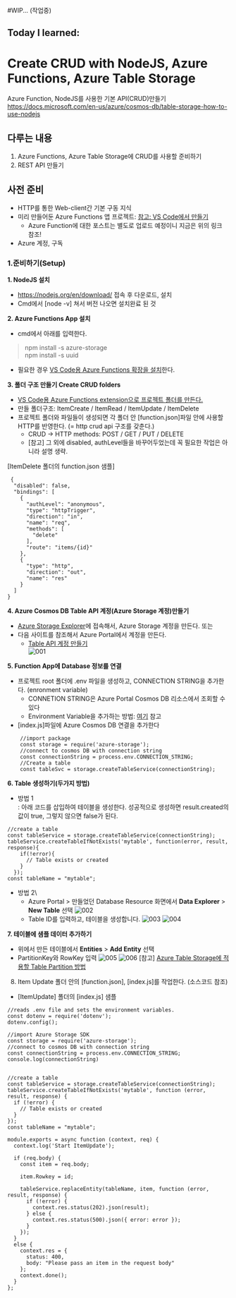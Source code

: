 #WIP... (작업중)

## Today I learned: 
# Create CRUD with NodeJS, Azure Functions, Azure Table Storage
Azure Function, NodeJS를 사용한 기본 API(CRUD)만들기\
https://docs.microsoft.com/en-us/azure/cosmos-db/table-storage-how-to-use-nodejs


## 다루는 내용
1. Azure Functions, Azure Table Storage에 CRUD를 사용할 준비하기
2. REST API 만들기

## 사전 준비
* HTTP를 통한 Web-client간 기본 구동 지식
* 미리 만들어둔 Azure Functions 앱 프로젝트: [참고: VS Code에서 만들기](https://docs.microsoft.com/ko-kr/azure/azure-functions/functions-develop-vs-code?tabs=nodejs)
    * Azure Function에 대한 포스트는 별도로 업로드 예정이니 지금은 위의 링크 참조!
* Azure 계정, 구독



### 1.준비하기(Setup)
**1. NodeJS 설치**
* https://nodejs.org/en/download/ 접속 후 다운로드, 설치
* Cmd에서 [node -v] 쳐서 버전 나오면 설치완료 된 것


**2. Azure Functions App 설치**
* cmd에서 아래를 입력한다.
> npm install -s azure-storage\
> npm install -s uuid
* 필요한 경우 [VS Code용 Azure Functions 확장을 설치](https://docs.microsoft.com/ko-kr/azure/azure-functions/functions-create-first-function-vs-code)한다.


**3. 폴더 구조 만들기 Create CRUD folders**
* [VS Code용 Azure Functions extension으로 프로젝트 폴더를 만든다.](https://docs.microsoft.com/ko-kr/azure/azure-functions/functions-develop-vs-code?tabs=nodejs#create-an-azure-functions-project)
* 만들 폴더구조: ItemCreate / ItemRead / ItemUpdate / ItemDelete
* 프로젝트 폴더와 파일들이 생성되면 각 폴더 안 [function.json]파일 안에 사용할 HTTP를 반영한다. (= http crud api 구조를 갖춘다.)
    * CRUD -> HTTP methods: POST / GET / PUT / DELETE 
    * [참고] 그 외에 disabled, authLevel들을 바꾸어두었는데 꼭 필요한 작업은 아니라 설명 생략.

[ItemDelete 폴더의 function.json 샘플]
```
 {
  "disabled": false,
  "bindings": [
    {
      "authLevel": "anonymous",
      "type": "httpTrigger",
      "direction": "in",
      "name": "req",
      "methods": [
        "delete"
      ],
      "route": "items/{id}"
    },
    {
      "type": "http",
      "direction": "out",
      "name": "res"
    }
  ]
}
```

**4. Azure Cosmos DB Table API 계정(Azure Storage 계정)만들기**
* [Azure Storage Explorer](https://azure.microsoft.com/en-us/features/storage-explorer/)에 접속해서, Azure Storage 계정을 만든다.
또는
* 다음 사이트를 참조해서 Azure Portal에서 계정을 만든다.
    * [Table API 계정 만들기](https://docs.microsoft.com/en-us/azure/cosmos-db/create-table-dotnet#create-a-database-account)\
    ![001](https://github.com/maykim51/Starter-AzureFunctions-AzureStorageTable/blob/master/images/001.png?raw=true)


**5. Function App에 Database 정보를 연결**
* 프로젝트 root 폴더에 .env 파일을 생성하고, CONNECTION STRING을 추가한다. (enronment variable)
    * CONNETION STRING은 Azure Portal Cosmos DB 리소스에서 조회할 수 있다
    * Environment Variable을 추가하는 방법: [여기](https://medium.com/the-node-js-collection/making-your-node-js-work-everywhere-with-environment-variables-2da8cdf6e786) 참고
* [index.js]파일에 Azure Cosmos DB 연결을 추가한다
```
    //import package
    const storage = require('azure-storage');
    //connect to cosmos DB with connection string
    const connectionString = process.env.CONNECTION_STRING;
    //Create a table
    const tableSvc = storage.createTableService(connectionString);
```

**6. Table 생성하기(두가지 방법)**
* 방법 1\
    : 아래 코드를 삽입하여 테이블을 생성한다. 성공적으로 생성하면 result.created의 값이 true, 그렇지 않으면 false가 된다.
```
//create a table
const tableService = storage.createTableService(connectionString);
tableService.createTableIfNotExists('mytable', function(error, result, response){
    if(!error){
      // Table exists or created
    }
  });
const tableName = "mytable";
```

* 방법 2\
    * Azure Portal > 만들었던 Database Resource 화면에서 **Data Explorer** > **New Table** 선택
    ![002](https://github.com/maykim51/Starter-AzureFunctions-AzureStorageTable/blob/master/images/002.png?raw=true)
    * Table ID를 입력하고, 테이블을 생성합니다.
    ![003](https://github.com/maykim51/Starter-AzureFunctions-AzureStorageTable/blob/master/images/003.png?raw=true)
    ![004](https://github.com/maykim51/Starter-AzureFunctions-AzureStorageTable/blob/master/images/004.png?raw=true)


**7. 테이블에 샘플 데이터 추가하기**
* 위에서 만든 테이블에서 **Entities** > **Add Entity** 선택
* PartitionKey와 RowKey 입력
    ![005](https://github.com/maykim51/Starter-AzureFunctions-AzureStorageTable/blob/master/images/005.png?raw=true)
    ![006](https://github.com/maykim51/Starter-AzureFunctions-AzureStorageTable/blob/master/images/006.png?raw=true)
[참고] [Azure Table Storage에 적용할 Table Partition 방법](https://docs.microsoft.com/en-us/rest/api/storageservices/designing-a-scalable-partitioning-strategy-for-azure-table-storage)


8. Item Update 폴더 안의 [function.json], [index.js]를 작업한다. (소스코드 참조)
* [ItemUpdate] 폴더의 [index.js] 샘플
```
//reads .env file and sets the environment variables.
const dotenv = require('dotenv');
dotenv.config();

//import Azure Storage SDK
const storage = require('azure-storage');
//connect to cosmos DB with connection string
const connectionString = process.env.CONNECTION_STRING;
console.log(connectionString)


//create a table
const tableService = storage.createTableService(connectionString);
tableService.createTableIfNotExists('mytable', function (error, result, response) {
  if (!error) {
    // Table exists or created
  }
});
const tableName = "mytable";

module.exports = async function (context, req) {
  context.log('Start ItemUpdate');

  if (req.body) {
    const item = req.body;

    item.Rowkey = id;

    tableService.replaceEntity(tableName, item, function (error, result, response) {
      if (!error) {
        context.res.status(202).json(result);
      } else {
        context.res.status(500).json({ error: error });
      }
    });
  }
  else {
    context.res = {
      status: 400,
      body: "Please pass an item in the request body"
    };
    context.done();
  }
};
```


